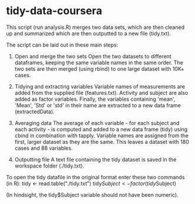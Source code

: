 tidy-data-coursera
==================
This script (run analysis.R) merges two data sets, which are then cleaned up and summarized which are then outputted to a new file (tidy.txt).

The script can be laid out in these main steps:


1. Open and merge the two sets
Open the two datasets to different dataframes, keeping the same variable names in the same order. The two sets are then merged (using rbind) to one large dataset with 10K+ cases.

2. Tidying and extracting variables
Variable names of measurements are added from the supplied file (features.txt). Activity and subject are also added as factor variables. Finally, the variables containing 'mean', 'Mean', 'Std' or 'std' in their name are extracted to a new data frame (extractedData).

3. Averaging data
The average of each variable - for each subject and each activity - is computed and added to a new data frame (tidy) using cbind in combination with tapply. Variable names are assigned from the first, larger dataset as they are the same. This leaves a dataset with 180 cases and 88 variables.

4. Outputting file
A text file containing the tidy dataset is saved in the workspace folder (./tidy.txt).

To open the tidy datafile in the original format enter these two commands (in R):
tidy <- read.table("./tidy.txt")
tidy$Subject <- factor(tidy$Subject)

(In hindsight, the tidy$Subject variable should not have been numeric).
